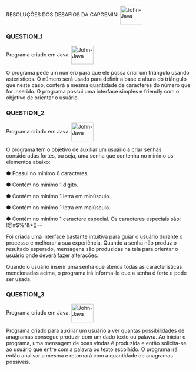 RESOLUÇÕES DOS DESAFIOS DA CAPGEMINI
<img align="center" alt="John-Java" height="50" width="60" src="https://cdn.jsdelivr.net/gh/devicons/devicon/icons/github/github-original-wordmark.svg">


### QUESTION_1

Programa criado em Java.
<img align="center" alt="John-Java" height="50" width="60" src="https://cdn.jsdelivr.net/gh/devicons/devicon/icons/java/java-original-wordmark.svg">

O programa pede um número para que ele possa criar um triângulo usando asteristicos. O número será usado para definir a base e altura do triângulo que neste caso, conterá a mesma
quantidade de caracteres do número que for inserido. 
O programa possui uma interface simples e friendly com o objetivo de orientar o usuário. 




### QUESTION_2

Programa criado em Java.
<img align="center" alt="John-Java" height="50" width="60" src="https://cdn.jsdelivr.net/gh/devicons/devicon/icons/java/java-original-wordmark.svg">

O programa tem o objetivo de auxiliar um usuário a criar senhas consideradas fortes, ou seja, uma senha que contenha no mínimo os elementos abaixo:

● Possui no mínimo 6 caracteres. 

● Contém no mínimo 1 digito. 

● Contém no mínimo 1 letra em minúsculo. 

● Contém no mínimo 1 letra em maiúsculo.

● Contém no mínimo 1 caractere especial. Os caracteres especiais são: !@#$%^&*()-+

Foi criada uma interface bastante intuitiva para guiar o usuário durante o processo e melhorar a sua experiência. Quando a senha não produz o resultado esperado, mensagens são 
produzidas na tela para orientar o usuário onde deverá fazer alterações. 

Quando o usuário inserir uma senha que atenda todas as características mencionadas acima, o programa irá informa-lo que a senha é forte e pode ser usada. 




### QUESTION_3

Programa criado em Java.
<img align="center" alt="John-Java" height="50" width="60" src="https://cdn.jsdelivr.net/gh/devicons/devicon/icons/java/java-original-wordmark.svg">

Programa criado para auxiliar um usuário a ver quantas possibilidades de anagramas consegue produzir com um dado texto ou palavra. Ao iniciar o programa, uma mensagem de boas vindas
é produzida e então solicita-se ao usuário que entre com a palavra ou texto escolhido. O programa irá então analisar a mesma e retornará com a quantidade de anagramas possiveis.


